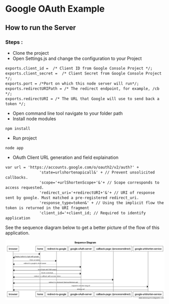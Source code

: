 # Google OAuth Example
## How to run the Server
### Steps :
* Clone the project 
* Open Settings.js and change the configuration to your Project
```
exports.client_id =  /* Client ID from Google Console Project */;
exports.client_secret =  /* Client Secret from Google Console Project */;
exports.port = /*Port on which this node server will run*/;
exports.redirectURIPath = /* The redirect endpoint, for example, /cb */;
exports.redirectURI = /* The URL that Google will use to send back a token */;
```
* Open command line tool navigate to your folder path
* Install node modules
```
npm install
```
* Run project 
```
node app
```

* OAuth Client URL generation and field explaination
```
var url = 'https://accounts.google.com/o/oauth2/v2/auth?' +
               'state=urlshortenapicall&' + // Prevent unsolicited callbacks.
               'scope='+urlShortenScope+'&'+ // Scope corresponds to access requested.
               'redirect_uri='+redirectURI+'&'+ // URI of response sent by google. Must matched a pre-registered redirect_uri.
               'response_type=token&' + // Using the implicit flow the token is returned in the URI fragment
               'client_id='+client_id; // Required to identify application

```

See the sequence diagram below to get a better picture of the flow of 
this application.

![Demo Sequence Diagram](https://raw.githubusercontent.com/GluuFederation/iam-book/master/google-OAuth-example/sequence%20diagram/Sequence%20Diagram%20.png)





